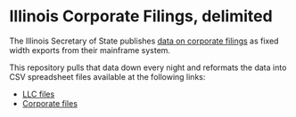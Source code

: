 # Illinois Corporate Filings, delimited

The Illinois Secretary of State publishes [data on corporate filings](https://www.ilsos.gov/data/bus_serv_home.html) as fixed width exports from their mainframe system.

This repository pulls that data down every night and reformats the data into CSV spreadsheet files available at the following links:

* [LLC files](https://github.com/fgregg/il-corporate-filings/releases/download/nightly/llc.zip)
* [Corporate files](https://github.com/fgregg/il-corporate-filings/releases/download/nightly/corporate.zip)
